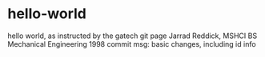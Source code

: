 # hello-world
hello world, as instructed by the gatech git page
Jarrad Reddick, MSHCI
BS Mechanical Engineering 1998
commit msg: basic changes, including id info
